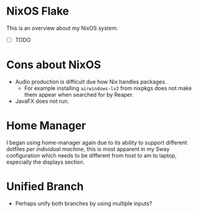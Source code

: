 # NixOS Flake

This is an overview about my NixOS system.

- [ ] TODO

# Cons about NixOS

- Audio production is difficult due how Nix handles packages.
  - For example installing `airwindows-lv2` from nixpkgs does not make them
    appear when searched for by Reaper.
- JavaFX does not run.

# Home Manager

I began using home-manager again due to its ability to support different
dotfiles *per individual machine*, this is most apparent in my Sway
configuration which needs to be different from host to am to laptop, especially
the displays section.

# Unified Branch

- Perhaps unify both branches by using multiple inputs?

<!-- Local Variables: -->
<!-- jinx-local-words: "Cloudflare JavaFX NixOS dotfiles nixpkgs" -->
<!-- End: -->

